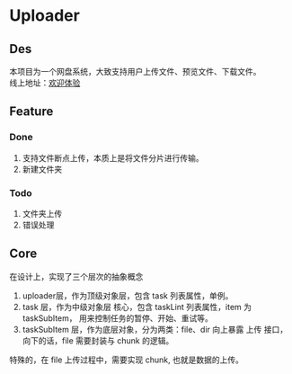 # Uploader

## Des

本项目为一个网盘系统，大致支持用户上传文件、预览文件、下载文件。  
线上地址：[欢迎体验](http://120.77.208.81/main/home)

## Feature

### Done

1. 支持文件断点上传，本质上是将文件分片进行传输。
2. 新建文件夹

### Todo

1. 文件夹上传
2. 错误处理

## Core

在设计上，实现了三个层次的抽象概念

1. uploader层，作为顶级对象层，包含 task 列表属性，单例。
2. task 层，作为中级对象层 核心，包含 taskLint 列表属性，item 为 taskSubItem， 用来控制任务的暂停、开始、重试等。
3. taskSubItem 层，作为底层对象，分为两类：file、dir 向上暴露 上传 接口，向下的话，file 需要封装与 chunk 的逻辑。

特殊的，在 file 上传过程中，需要实现 chunk, 也就是数据的上传。
